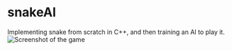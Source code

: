 # snakeAI
Implementing snake from scratch in C++, and then training an AI to play it.
![Screenshot of the game](/photos/screenshot)
